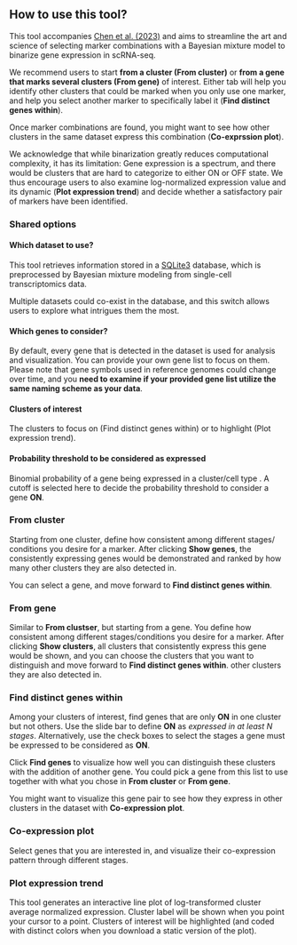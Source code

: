 ## How to use this tool?

This tool accompanies [Chen et al. (2023)](https://doi.org/10.1101/2023.02.03.527019)
and aims to streamline the art and science of selecting marker combinations with
a Bayesian mixture model to binarize gene expression in scRNA-seq.

We recommend users to start **from a cluster (From cluster)** or **from a gene
that marks several clusters (From gene)** of interest. Either tab will help you
identify other clusters that could be marked when you only use one marker, and
help you select another marker to specifically label it (**Find distinct genes
within**).

Once marker combinations are found, you might want to see how other clusters
in the same dataset express this combination (**Co-exprssion plot**).

We acknowledge that while binarization greatly reduces computational complexity,
it has its limitation: Gene expression is a spectrum, and there would be
clusters that are hard to categorize to either ON or OFF state. We thus 
encourage users to also examine log-normalized expression value and its
dynamic (**Plot expression trend**) and decide whether a satisfactory pair of
markers have been identified.

### Shared options

#### Which dataset to use?

This tool retrieves information stored in a [SQLite3](https://sqlite.org/index.html)
database, which is preprocessed by Bayesian mixture modeling from single-cell
transcriptomics data.

Multiple datasets could co-exist in the database, and this switch allows users
to explore what intrigues them the most.

#### Which genes to consider?

By default, every gene that is detected in the dataset is used for analysis and
visualization. You can provide your own gene list to focus on them. Please note
that gene symbols used in reference genomes could change over time, and you 
**need to examine if your provided gene list utilize the same naming scheme as
your data**.

#### Clusters of interest

The clusters to focus on (Find distinct genes within) or to highlight (Plot 
expression trend).

#### Probability threshold to be considered as expressed

Binomial probability of a gene being expressed in a cluster/cell type . A cutoff is selected here to decide the probability threshold to
consider a gene **ON**.

### From cluster

Starting from one cluster, define how consistent among different stages/
conditions you desire for a marker. After clicking **Show genes**, the 
consistently expressing genes would be demonstrated and ranked by how many
other clusters they are also detected in.

You can select a gene, and move forward to **Find distinct genes within**.


### From gene

Similar to **From clustser**, but starting from a gene. You define how 
consistent among different stages/conditions you desire for a marker. After
clicking **Show clusters**, all clusters that consistently express this gene
would be shown, and you can choose the clusters that you want to distinguish
and move forward to **Find distinct genes within**.
other clusters they are also detected in.

### Find distinct genes within

Among your clusters of interest, find genes that are only **ON** in one cluster
but not others. Use the slide bar to define **ON** as _expressed in at least N
stages_. Alternatively, use the check boxes to select the stages a gene must be
expressed to be considered as **ON**.

Click **Find genes** to visualize how well you can distinguish these clusters
with the addition of another gene. You could pick a gene from this list to
use together with what you chose in **From cluster** or **From gene**.

You might want to visualize this gene pair to see how they express in other
clusters in the dataset with **Co-expression plot**.

### Co-expression plot

Select genes that you are interested in, and visualize their co-expression
pattern through different stages.

### Plot expression trend

This tool generates an interactive line plot of log-transformed cluster average
normalized expression. Cluster label will be shown when you point your cursor to
a point. Clusters of interest will be highlighted (and coded with distinct
colors when you download a static version of the plot).
